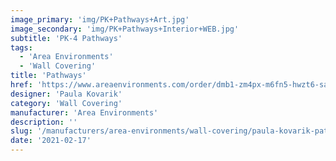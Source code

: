 ```yaml
---
image_primary: 'img/PK+Pathways+Art.jpg'
image_secondary: 'img/PK+Pathways+Interior+WEB.jpg'
subtitle: 'PK-4 Pathways'
tags:
  - 'Area Environments'
  - 'Wall Covering'
title: 'Pathways'
href: 'https://www.areaenvironments.com/order/dmb1-zm4px-m6fn5-hwzt6-safy2-75r33-baysk-jtgzt-3rpjb-e947a-myft7'
designer: 'Paula Kovarik'
category: 'Wall Covering'
manufacturer: 'Area Environments'
description: ''
slug: '/manufacturers/area-environments/wall-covering/paula-kovarik-pathways'
date: '2021-02-17'
---
```

